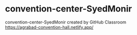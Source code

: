 # convention-center-SyedMonir
convention-center-SyedMonir created by GitHub Classroom
https://agrabad-convention-hall.netlify.app/
